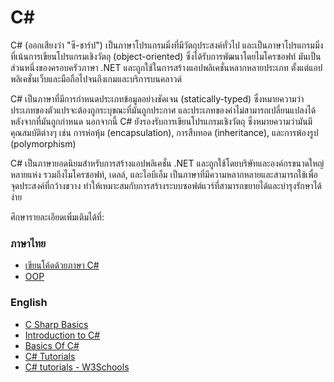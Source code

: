# C#

C# (ออกเสียงว่า "ซี-ชาร์ป") เป็นภาษาโปรแกรมมิ่งที่มีวัตถุประสงค์ทั่วไป และเป็นภาษาโปรแกรมมิ่งที่เน้นการเขียนโปรแกรมเชิงวัตถุ (object-oriented) ซึ่งได้รับการพัฒนาโดยไมโครซอฟท์ มันเป็นส่วนหนึ่งของครอบครัวภาษา .NET และถูกใช้ในการสร้างแอปพลิเคชั่นหลากหลายประเภท ตั้งแต่แอปพลิเคชั่นเว็บและมือถือไปจนถึงเกมและบริการบนคลาวด์

C# เป็นภาษาที่มีการกำหนดประเภทข้อมูลอย่างชัดเจน (statically-typed) ซึ่งหมายความว่าประเภทของตัวแปรจะต้องถูกระบุขณะที่มันถูกประกาศ และประเภทของค่าไม่สามารถเปลี่ยนแปลงได้หลังจากที่มันถูกกำหนด นอกจากนี้ C# ยังรองรับการเขียนโปรแกรมเชิงวัตถุ ซึ่งหมายความว่ามันมีคุณสมบัติต่างๆ เช่น การห่อหุ้ม (encapsulation), การสืบทอด (inheritance), และการพ้องรูป (polymorphism)

C# เป็นภาษายอดนิยมสำหรับการสร้างแอปพลิเคชั่น .NET และถูกใช้โดยบริษัทและองค์กรขนาดใหญ่หลายแห่ง รวมถึงไมโครซอฟท์, เดลล์, และไอบีเอ็ม เป็นภาษาที่มีความหลากหลายและสามารถใช้เพื่อจุดประสงค์ที่กว้างขวาง ทำให้เหมาะสมกับการสร้างระบบซอฟต์แวร์ที่สามารถขยายได้และบำรุงรักษาได้ง่าย

ศึกษารายละเอียดเพิ่มเติมได้ที่:

### ภาษาไทย
- [เขียนโค้ดด้วยภาษา C#](https://www.saladpuk.com/beginner-1/csharp101)
- [OOP](https://www.saladpuk.com/beginner-1/oop)

### English
- [C Sharp Basics](https://www.codecademy.com/catalog/language/c-sharp)
- [Introduction to C#](https://learn.microsoft.com/en-us/dotnet/csharp/tour-of-csharp/tutorials/)
- [Basics Of C#](https://www.c-sharpcorner.com/UploadFile/e9fdcd/basics-of-C-Sharp/)
- [C# Tutorials](https://dotnettutorials.net/course/csharp-dot-net-tutorials/)
- [C# tutorials - W3Schools](https://www.w3schools.com/cs/index.php)